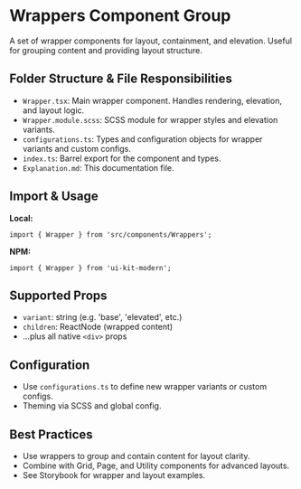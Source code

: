 # Wrappers Component Group

A set of wrapper components for layout, containment, and elevation. Useful for grouping content and providing layout structure.

## Folder Structure & File Responsibilities

- `Wrapper.tsx`: Main wrapper component. Handles rendering, elevation, and layout logic.
- `Wrapper.module.scss`: SCSS module for wrapper styles and elevation variants.
- `configurations.ts`: Types and configuration objects for wrapper variants and custom configs.
- `index.ts`: Barrel export for the component and types.
- `Explanation.md`: This documentation file.

## Import & Usage

**Local:**

```tsx
import { Wrapper } from 'src/components/Wrappers';
```

**NPM:**

```tsx
import { Wrapper } from 'ui-kit-modern';
```

## Supported Props

- `variant`: string (e.g. 'base', 'elevated', etc.)
- `children`: ReactNode (wrapped content)
- ...plus all native `<div>` props

## Configuration

- Use `configurations.ts` to define new wrapper variants or custom configs.
- Theming via SCSS and global config.

## Best Practices

- Use wrappers to group and contain content for layout clarity.
- Combine with Grid, Page, and Utility components for advanced layouts.
- See Storybook for wrapper and layout examples.
